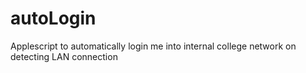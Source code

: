 # autoLogin
Applescript to automatically login me into internal college network on detecting LAN connection
